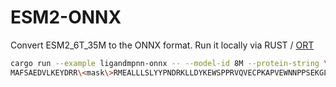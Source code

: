 # ESM2-ONNX

Convert ESM2_6T_35M to the ONNX format. Run it locally via RUST /  [ORT](https://ort.pyke.io)

```sh
cargo run --example ligandmpnn-onnx -- --model-id 8M --protein-string \
MAFSAEDVLKEYDRR\<mask\>RMEALLLSLYYPNDRKLLDYKEWSPPRVQVECPKAPVEWNNPPSEKGLIVGHFSGIKYKGEKAQASEVDVNKMCCWVSKFKDAMRRYQGIQTCKIPGKVLSDLDAKIKAYNLTVEGVEGFVRYSRVTKQHVAAFLKELRHSKQYENVNLIHYILTDKRVDIQHLEKDLVKDFKALVESAHRMRQGHMINVKYILYQLLKKHGHGPDGPDILTVKTGSKGVLYDDSFRKIYTDLGWKFTPL
```

